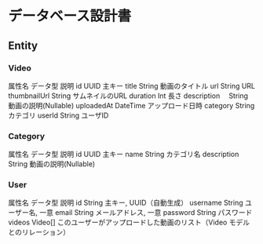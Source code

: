 # データベース設計書

## Entity

### Video
属性名        データ型    説明
id            UUID        主キー
title         String      動画のタイトル
url           String      URL
thumbnailUrl  String      サムネイルのURL
duration      Int         長さ
description　 String      動画の説明(Nullable)
uploadedAt    DateTime    アップロード日時
category      String      カテゴリ
userId        String      ユーザID

### Category
属性名        データ型    説明
id            UUID         主キー
name          String      カテゴリ名
description　 String      動画の説明(Nullable)

### User
属性名	データ型	説明
id	String	主キー, UUID（自動生成）
username	String	ユーザー名, 一意
email	String	メールアドレス, 一意
password	String	パスワード
videos	Video[]	このユーザーがアップロードした動画のリスト（Video モデルとのリレーション）